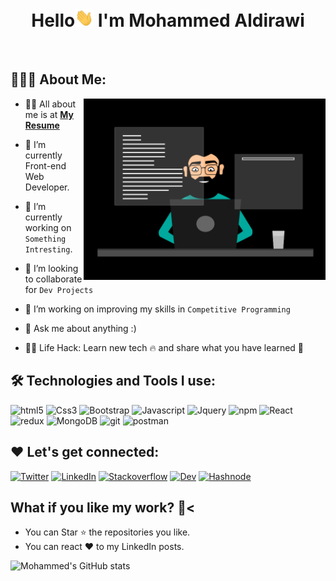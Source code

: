 <h1 align="center">Hello<img src="https://raw.githubusercontent.com/ABSphreak/ABSphreak/master/gifs/Hi.gif" width="30px"> I'm Mohammed Aldirawi</h1>

<!--
**soumyajit4419/soumyajit4419** is a ✨ _special_ ✨ repository because its `README.md` (this file) appears on your GitHub profile.
Here are some ideas to get you started: -->
<!-- 
<div align="center">
  <img src ="./banner.png" />
  
</div>
-->

 <br/>
 

## 👨🏻‍💻 About Me:

<img  src="./thoughtworks-gif_dribbble.gif" height="290px" align="right" />

- 🙋‍♂️ All about me is at **[My Resume](https://drive.google.com/file/d/1q20tC8bOBdjz0OAOQa5plExKhP-M-7mO/view?usp=sharing)**

- 🌱 I’m currently Front-end Web Developer.

- 🔭 I’m currently working on `Something Intresting`.

- 👯 I’m looking to collaborate for `Dev Projects`

- 🤔 I’m working on improving my skills in `Competitive Programming`

- 💬 Ask me about anything :) 

- 👨‍💻 Life Hack: Learn new tech :fire: and share what you have learned :tada:

## 🛠️ Technologies and Tools I use:

<p>
 <img alt="html5" src="https://img.shields.io/badge/HTML5-E34F26?style=for-the-badge&logo=html5&logoColor=white" height="25px"/>
<img alt="Css3" src="https://img.shields.io/badge/CSS3-1572B6?style=for-the-badge&logo=css3&logoColor=white" height="25px"/>
<img alt="Bootstrap" src="https://img.shields.io/badge/Bootstrap-563D7C?style=for-the-badge&logo=bootstrap&logoColor=white" height="25px"/>
<img alt="Javascript" src="https://img.shields.io/badge/JavaScript-323330?style=for-the-badge&logo=javascript&logoColor=F7DF1E"  height="25px"/>
<img alt="Jquery" src="https://img.shields.io/badge/jquery-%230769AD.svg?style=for-the-badge&logo=jquery&logoColor=white" height="25px"/>
<img alt="npm" src="https://img.shields.io/badge/NPM-%23000000.svg?style=for-the-badge&logo=npm&logoColor=white" height="25px"/>
<img alt="React" src="https://img.shields.io/badge/React-20232A?style=for-the-badge&logo=react&logoColor=61DAFB" height="25px"/>
<img alt="redux" src="https://img.shields.io/badge/-Redux-764ABC?style=flat-square&logo=redux&logoColor=white" height="25px"/>
<img alt="MongoDB" src="https://img.shields.io/badge/-MongoDB-13aa52?style=flat-square&logo=mongodb&logoColor=white"  height="25px"/>
<img alt="git" src="https://img.shields.io/badge/-Git-F05032?style=flat-square&logo=git&logoColor=white" height="25px"/>
<img alt="postman" src="https://img.shields.io/badge/-Postman-00C7B7?style=flat-square&logo=postman&logoColor=white" height="25px"/>

</p>

## ❤️ Let's get connected:

<p>
 <a href="https://twitter.com/m7amed_tareq" target="_blank"><img alt="Twitter" src="https://img.shields.io/badge/twitter-%231DA1F2.svg?&style=for-the-badge&logo=twitter&logoColor=white"  height="30px"/></a> <a href="https://www.linkedin.com/in/mohtareq/" target="_blank"><img alt="LinkedIn" src="https://img.shields.io/badge/linkedin-%230077B5.svg?&style=for-the-badge&logo=linkedin&logoColor=white"  height="30px"/></a> <a href="https://stackoverflow.com/users/17492597/mohammed-aldirawi" target="_blank"><img alt="Stackoverflow" src="https://img.shields.io/badge/stackoverflow-f2740d?style=for-the-badge&logo=stackoverflow&logoColor=white"  height="30px"/></a> <a href="https://dev.to/hamzaaldirawi" target="_blank"><img alt="Dev" src="https://img.shields.io/badge/Dev.to-0A0A0A?style=for-the-badge&logo=dev.to&logoColor=white"  height="30px"/></a> <a href="https://hashnode.com/@hamzaaldirawi" target="_blank"><img alt="Hashnode" src="https://img.shields.io/badge/hashnode-2962FF?style=for-the-badge&logo=hashnode&logoColor=white"  height="30px"/></a>
</p>


## What if you like my work? 🤩<
<ul>
  <li>You can Star ⭐ the repositories you like.</li>
  <li>You can react ❤️ to my LinkedIn posts.</li>
</ul>


![Mohammed's GitHub stats](https://github-readme-stats.vercel.app/api?username=mohtareq&theme=dark&include_all_commits=true&count_private=true&langs_count=true&hide_rank=true)
